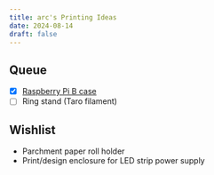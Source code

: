 ```yaml
---
title: arc's Printing Ideas
date: 2024-08-14
draft: false
---
```


## Queue

- [x] [Raspberry Pi B case](https://www.thingiverse.com/thing:4384009)
- [ ] Ring stand (Taro filament)

## Wishlist

- Parchment paper roll holder
- Print/design enclosure for LED strip power supply

